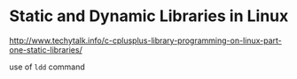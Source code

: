 # Static and Dynamic Libraries in Linux

http://www.techytalk.info/c-cplusplus-library-programming-on-linux-part-one-static-libraries/

use of `ldd` command